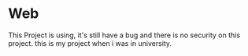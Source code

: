 # Web

This Project is using,  it's still have a bug and there is no security on this project. 
this is my project when i was in university. 
